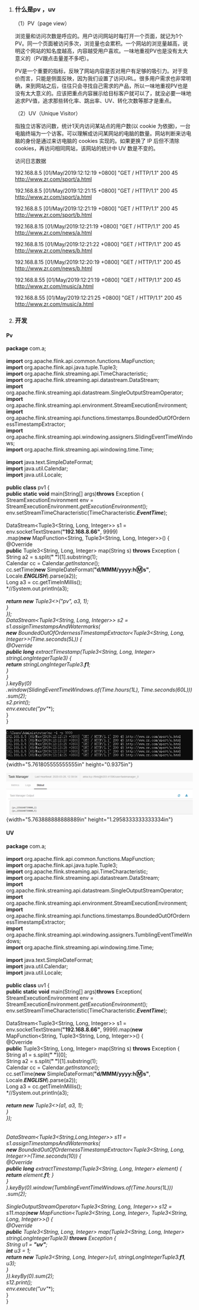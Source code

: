 1.  ### 什么是pv ，uv

    （1）PV（page view）

    浏览量和访问次数是呼应的。用户访问网站时每打开一个页面，就记为1个PV。同一个页面被访问多次，浏览量也会累积。一个网站的浏览量越高，说明这个网站的知名度越高，内容越受用户喜欢。一味地重视PV也是没有太大意义的（PV跟点击量差不多吧）。

    PV是一个重要的指标，反映了网站内容是否对用户有足够的吸引力。对于竞价而言，只能是侧面反映，因为我们设置了访问URL。很多用户需求也非常明确，来到网站之后，往往只会寻找自己需求的产品，所以一味地重视PV也是没有太大意义的。应该把重点内容展示给目标客户就可以了，就没必要一味地追求PV值，追求那些转化率、跳出率、UV、转化次数等那才是重点。

    （2）UV（Unique Visitor）

    指独立访客访问数，统计1天内访问某站点的用户数(以 cookie
    为依据)，一台电脑终端为一个访客。可以理解成访问某网站的电脑的数量。网站判断来访电脑的身份是通过来访电脑的
    cookies 实现的。如果更换了 IP 后但不清除
    cookies，再访问相同网站，该网站的统计中 UV 数是不变的。

    访问日志数据

    192.168.8.5 \[01/May/2019:12:12:19 +0800\] "GET / HTTP/1.1" 200 45
    http://www.zr.com/sport/a.html

    192.168.8.5 \[01/May/2019:12:21:15 +0800\] "GET / HTTP/1.1" 200 45
    http://www.zr.com/sport/a.html

    192.168.8.5 \[01/May/2019:12:21:19 +0800\] "GET / HTTP/1.1" 200 45
    http://www.zr.com/sport/b.html

    192.168.8.15 \[01/May/2019:12:21:19 +0800\] "GET / HTTP/1.1" 200 45
    http://www.zr.com/news/a.html

    192.168.8.15 \[01/May/2019:12:21:22 +0800\] "GET / HTTP/1.1" 200 45
    http://www.zr.com/news/b.html

    192.168.8.15 \[01/May/2019:12:20:19 +0800\] "GET / HTTP/1.1" 200 45
    http://www.zr.com/news/b.html

    192.168.8.55 \[01/May/2019:12:21:19 +0800\] "GET / HTTP/1.1" 200 45
    http://www.zr.com/music/a.html

    192.168.8.55 \[01/May/2019:12:21:25 +0800\] "GET / HTTP/1.1" 200 45
    http://www.zr.com/music/a.html

2.  ### 开发

#### Pv

**package** com.a;\
\
**import** org.apache.flink.api.common.functions.MapFunction;\
**import** org.apache.flink.api.java.tuple.Tuple3;\
**import** org.apache.flink.streaming.api.TimeCharacteristic;\
**import** org.apache.flink.streaming.api.datastream.DataStream;\
**import**
org.apache.flink.streaming.api.datastream.SingleOutputStreamOperator;\
**import**
org.apache.flink.streaming.api.environment.StreamExecutionEnvironment;\
**import**
org.apache.flink.streaming.api.functions.timestamps.BoundedOutOfOrdernessTimestampExtractor;\
**import**
org.apache.flink.streaming.api.windowing.assigners.SlidingEventTimeWindows;\
**import** org.apache.flink.streaming.api.windowing.time.Time;\
\
**import** java.text.SimpleDateFormat;\
**import** java.util.Calendar;\
**import** java.util.Locale;\
\
**public class** pv1 {\
**public static void** main(String\[\] args)**throws** Exception {\
StreamExecutionEnvironment env =
StreamExecutionEnvironment.*getExecutionEnvironment*();\
env.setStreamTimeCharacteristic(TimeCharacteristic.***EventTime***);\
\
DataStream&lt;Tuple3&lt;String, Long, Integer&gt;&gt; s1 =
env.socketTextStream(**"192.168.8.66"**, 9999)\
.map(**new** MapFunction&lt;String, Tuple3&lt;String, Long,
Integer&gt;&gt;() {\
@Override\
**public** Tuple3&lt;String, Long, Integer&gt; map(String s) **throws**
Exception {\
String a2 = s.split(**" "**)\[1\].substring(1);\
Calendar cc = Calendar.*getInstance*();\
cc.setTime(**new** SimpleDateFormat(**"d/MMM/yyyy:h:m:s"**,
Locale.***ENGLISH***).parse(a2));\
Long a3 = cc.getTimeInMillis();\
*//System.out.println(a3);\
\
***return new** Tuple3&lt;&gt;(**"pv"**, a3, 1);\
}\
});\
DataStream&lt;Tuple3&lt;String, Long, Integer&gt;&gt; s2 =
s1.assignTimestampsAndWatermarks(\
**new** BoundedOutOfOrdernessTimestampExtractor&lt;Tuple3&lt;String,
Long, Integer&gt;&gt;(Time.*seconds*(5L)) {\
@Override\
**public long** extractTimestamp(Tuple3&lt;String, Long, Integer&gt;
stringLongIntegerTuple3) {\
**return** stringLongIntegerTuple3.**f1**;\
}\
}\
).keyBy(0)\
.window(SlidingEventTimeWindows.*of*(Time.*hours*(1L),
Time.*seconds*(60L)))\
.sum(2);\
s2.print();\
env.execute(**"pv"**);\
}\
}

![a](media/image1.png){width="5.761805555555555in"
height="0.9375in"}

![a](media/image2.png){width="5.763888888888889in"
height="1.2958333333333334in"}

#### UV

**package** com.a;\
\
**import** org.apache.flink.api.common.functions.MapFunction;\
**import** org.apache.flink.api.java.tuple.Tuple3;\
**import** org.apache.flink.streaming.api.TimeCharacteristic;\
**import** org.apache.flink.streaming.api.datastream.DataStream;\
**import**
org.apache.flink.streaming.api.datastream.SingleOutputStreamOperator;\
**import**
org.apache.flink.streaming.api.environment.StreamExecutionEnvironment;\
**import**
org.apache.flink.streaming.api.functions.timestamps.BoundedOutOfOrdernessTimestampExtractor;\
**import**
org.apache.flink.streaming.api.windowing.assigners.TumblingEventTimeWindows;\
**import** org.apache.flink.streaming.api.windowing.time.Time;\
\
**import** java.text.SimpleDateFormat;\
**import** java.util.Calendar;\
**import** java.util.Locale;\
\
**public class** uv1 {\
**public static void** main(String\[\] args)**throws** Exception{\
StreamExecutionEnvironment env =
StreamExecutionEnvironment.*getExecutionEnvironment*();\
env.setStreamTimeCharacteristic(TimeCharacteristic.***EventTime***);\
\
DataStream&lt;Tuple3&lt;String, Long, Integer&gt;&gt; s1 =
env.socketTextStream(**"192.168.8.66"**, 9999).map(**new**
MapFunction&lt;String, Tuple3&lt;String, Long, Integer&gt;&gt;() {\
@Override\
**public** Tuple3&lt;String, Long, Integer&gt; map(String s) **throws**
Exception {\
String a1 = s.split(**" "**)\[0\];\
String a2 = s.split(**" "**)\[1\].substring(1);\
Calendar cc = Calendar.*getInstance*();\
cc.setTime(**new** SimpleDateFormat(**"d/MMM/yyyy:h:m:s"**,
Locale.***ENGLISH***).parse(a2));\
Long a3 = cc.getTimeInMillis();\
*//System.out.println(a3);\
\
***return new** Tuple3&lt;&gt;(a1, a3, 1);\
}\
});\
\
\
DataStream&lt;Tuple3&lt;String,Long,Integer&gt;&gt; s11 =
s1.assignTimestampsAndWatermarks(\
**new** BoundedOutOfOrdernessTimestampExtractor&lt;Tuple3&lt;String,
Long, Integer&gt;&gt;(Time.*seconds*(10)) {\
@Override\
**public long** extractTimestamp(Tuple3&lt;String, Long, Integer&gt;
element) {\
**return** element.**f1**; }\
}\
).keyBy(0).window(TumblingEventTimeWindows.*of*(Time.*hours*(1L)))\
.sum(2);\
\
SingleOutputStreamOperator&lt;Tuple3&lt;String, Long, Integer&gt;&gt;
s12 = s11.map(**new** MapFunction&lt;Tuple3&lt;String, Long,
Integer&gt;, Tuple3&lt;String, Long, Integer&gt;&gt;() {\
@Override\
**public** Tuple3&lt;String, Long, Integer&gt; map(Tuple3&lt;String,
Long, Integer&gt; stringLongIntegerTuple3) **throws** Exception {\
String u1 = **"uv"**;\
**int** u3 = 1;\
**return new** Tuple3&lt;String, Long, Integer&gt;(u1,
stringLongIntegerTuple3.**f1**, u3);\
}\
}).keyBy(0).sum(2);\
s12.print();\
env.execute(**"uv"**);\
}\
}
